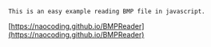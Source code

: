 ```
This is an easy example reading BMP file in javascript.
```

[https://naocoding.github.io/BMPReader](https://naocoding.github.io/BMPReader)
